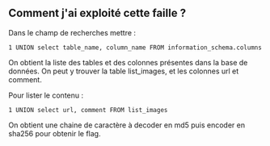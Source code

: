 ## Comment j'ai exploité cette faille ?

Dans le champ de recherches mettre :

`1 UNION select table_name, column_name FROM information_schema.columns`

On obtient la liste des tables et des colonnes présentes dans la base de données. On peut y trouver la table list_images, et les colonnes url et comment.

Pour lister le contenu :

`1 UNION select url, comment FROM list_images`

On obtient une chaine de caractère à decoder en md5 puis encoder en sha256 pour obtenir le flag.
